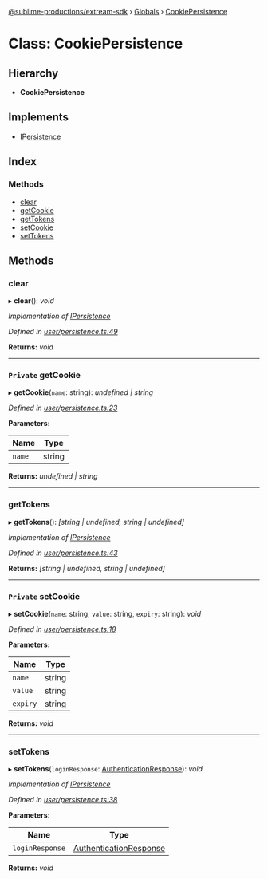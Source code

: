 [@sublime-productions/extream-sdk](../README.md) › [Globals](../globals.md) › [CookiePersistence](cookiepersistence.md)

# Class: CookiePersistence

## Hierarchy

* **CookiePersistence**

## Implements

* [IPersistence](../interfaces/ipersistence.md)

## Index

### Methods

* [clear](cookiepersistence.md#clear)
* [getCookie](cookiepersistence.md#private-getcookie)
* [getTokens](cookiepersistence.md#gettokens)
* [setCookie](cookiepersistence.md#private-setcookie)
* [setTokens](cookiepersistence.md#settokens)

## Methods

###  clear

▸ **clear**(): *void*

*Implementation of [IPersistence](../interfaces/ipersistence.md)*

*Defined in [user/persistence.ts:49](https://github.com/Extream-SaaS/ex-sdk/blob/83ee764/src/user/persistence.ts#L49)*

**Returns:** *void*

___

### `Private` getCookie

▸ **getCookie**(`name`: string): *undefined | string*

*Defined in [user/persistence.ts:23](https://github.com/Extream-SaaS/ex-sdk/blob/83ee764/src/user/persistence.ts#L23)*

**Parameters:**

Name | Type |
------ | ------ |
`name` | string |

**Returns:** *undefined | string*

___

###  getTokens

▸ **getTokens**(): *[string | undefined, string | undefined]*

*Implementation of [IPersistence](../interfaces/ipersistence.md)*

*Defined in [user/persistence.ts:43](https://github.com/Extream-SaaS/ex-sdk/blob/83ee764/src/user/persistence.ts#L43)*

**Returns:** *[string | undefined, string | undefined]*

___

### `Private` setCookie

▸ **setCookie**(`name`: string, `value`: string, `expiry`: string): *void*

*Defined in [user/persistence.ts:18](https://github.com/Extream-SaaS/ex-sdk/blob/83ee764/src/user/persistence.ts#L18)*

**Parameters:**

Name | Type |
------ | ------ |
`name` | string |
`value` | string |
`expiry` | string |

**Returns:** *void*

___

###  setTokens

▸ **setTokens**(`loginResponse`: [AuthenticationResponse](../interfaces/authenticationresponse.md)): *void*

*Implementation of [IPersistence](../interfaces/ipersistence.md)*

*Defined in [user/persistence.ts:38](https://github.com/Extream-SaaS/ex-sdk/blob/83ee764/src/user/persistence.ts#L38)*

**Parameters:**

Name | Type |
------ | ------ |
`loginResponse` | [AuthenticationResponse](../interfaces/authenticationresponse.md) |

**Returns:** *void*
